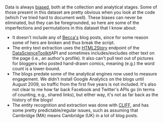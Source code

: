 Data is always [biased](http://blogs.hbr.org/2013/04/the-hidden-biases-in-big-data/), both at the collection and analytical stages. Some of those present in this dataset are pretty obvious when you look at the code (which I've tried hard to document well). These biases can never be eliminated, but they can be foregrounded, so here are some of the imperfections and permutations in this dataset that I know about: 

* It doesn't include any of [Becca's](http://mitadmissions.org/blogs/profile/rheywood) blog posts, since for some reason some of hers are broken and thus break the script.
* The entry text extraction uses the [HTML2Story](http://www.datasciencetoolkit.org/developerdocs#html2story) endpoint of the [DataScienceToolkit](http://www.datasciencetoolkit.org/)API and sometimes includes/excludes other text on the page (i.e., an author's profile). It also can't pull text out of pictures for bloggers who posted hand-drawn comics, meaning (e.g.) the word count is a lower-bound.
* The blogs predate some of the analytical engines now used to measure engagement. We didn't install Google Analytics on the blogs until August 2009, so traffic from the first five years is not included. It's also not clear to me how far back Facebook and Twitter's APIs go (in terms of counting, e.g., shared links), but either way, it's not as far back as the history of the blogs!
* The entity recognition and extraction was done with [CLIFF](http://cliff.mediameter.org), and has some pretty predictable/regular issues, such as assuming that Cambridge (MA) means Cambridge (UK) in a lot of blog posts. 